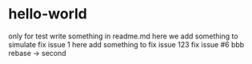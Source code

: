# hello-world
only for test
write something in readme.md
here we add something to simulate fix issue 1
here add something to fix issue 123
fix issue #6
bbb
rebase -> second
